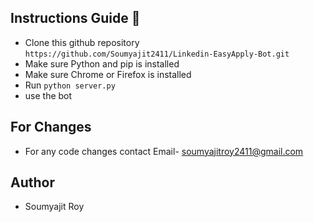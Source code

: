## Instructions Guide 🔌

- Clone this github repository `https://github.com/Soumyajit2411/Linkedin-EasyApply-Bot.git`
- Make sure Python and pip is installed
- Make sure Chrome or Firefox is installed
- Run `python server.py`
- use the bot

## For Changes

- For any code changes contact Email- soumyajitroy2411@gmail.com

## Author

- Soumyajit Roy
